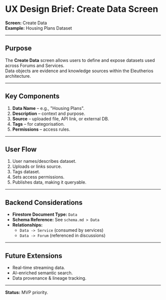 # UX Design Brief: Create Data Screen

**Screen:** Create Data  
**Example:** Housing Plans Dataset  

---

## Purpose
The **Create Data** screen allows users to define and expose datasets used across Forums and Services.  
Data objects are evidence and knowledge sources within the Eleutherios architecture.  

---

## Key Components
1. **Data Name** – e.g., "Housing Plans".  
2. **Description** – context and purpose.  
3. **Source** – uploaded file, API link, or external DB.  
4. **Tags** – for categorisation.  
5. **Permissions** – access rules.  

---

## User Flow
1. User names/describes dataset.  
2. Uploads or links source.  
3. Tags dataset.  
4. Sets access permissions.  
5. Publishes data, making it queryable.  

---

## Backend Considerations
- **Firestore Document Type:** `Data`  
- **Schema Reference:** See `schema.md > Data`  
- **Relationships:**  
  - `Data -> Service` (consumed by services)  
  - `Data -> Forum` (referenced in discussions)  

---

## Future Extensions
- Real-time streaming data.  
- AI-enriched semantic search.  
- Data provenance & lineage tracking.  

---

**Status:** MVP priority.
